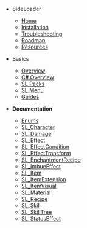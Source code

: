 - SideLoader
  - [Home](/)
  - [Installation](Main/Installation.md)
  - [Troubleshooting](Main/Troubleshooting.md)
  - [Roadmap](Main/Roadmap)
  - [Resources](Main/Resources.md)

- Basics

  - [Overview](Basics/Overview.md)
  - [C# Overview](Basics/CSharpGuide.md)
  - [SL Packs](Basics/SLPacks.md)
  - [SL Menu](Basics/SLMenu.md)
  - [Guides](Guides/Guides.md)

- <b>Documentation</b>

  - [Enums](API/Enums.md)
  - [SL_Character](API/SL_Character.md)
  - [SL_Damage](API/SL_Damage.md)
  - [SL_Effect](API/SL_Effect.md)
  - [SL_EffectCondition](API/SL_EffectCondition.md)
  - [SL_EffectTransform](API/SL_EffectTransform.md)
  - [SL_EnchantmentRecipe](API/SL_EnchantmentRecipe.md)
  - [SL_ImbueEffect](API/SL_ImbueEffect.md)
  - [SL_Item](API/SL_Item.md)
  - [SL_ItemExtension](API/SL_ItemExtension.md)
  - [SL_ItemVisual](API/SL_ItemVisual.md)
  - [SL_Material](API/SL_Material.md)
  - [SL_Recipe](API/SL_Recipe.md)
  - [SL_Skill](API/SL_Skill.md)
  - [SL_SkillTree](API/SL_SkillTree.md)
  - [SL_StatusEffect](API/SL_StatusEffect.md)

<!-- empty block so buttom link isn't cut off on mobile. -->
<div style="height:40px; display:block;"></div>